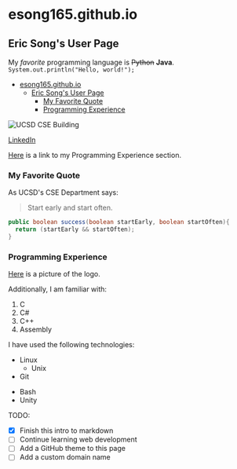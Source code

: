 # esong165.github.io
## Eric Song's User Page

My *favorite* programming language is ~~Python~~ **Java**. `System.out.println("Hello, world!");`

- [esong165.github.io](#esong165githubio)
  - [Eric Song's User Page](#eric-songs-user-page)
    - [My Favorite Quote](#my-favorite-quote)
    - [Programming Experience](#programming-experience)

![UCSD CSE Building](https://studyabroad.ucsd.edu/_images/majors-maps/major-modules/cse-building.jpg)

[LinkedIn](https://www.linkedin.com/in/eric-song-a1207b1b5/)

[Here](#programming-experience) is a link to my Programming Experience section.

### My Favorite Quote

As UCSD's CSE Department says:

>Start early and start often.

```java
public boolean success(boolean startEarly, boolean startOften){
  return (startEarly && startOften);
}
```

### Programming Experience

[Here](/jW4dnFtA_400x400.jpg) is a picture of the logo.

Additionally, I am familiar with:

1. C
2. C#
3. C++
4. Assembly

I have used the following technologies:
* Linux
  * Unix
* Git
- Bash
- Unity

TODO:
- [x] Finish this intro to markdown
- [ ] Continue learning web development
- [ ] Add a GitHub theme to this page
- [ ] Add a custom domain name
